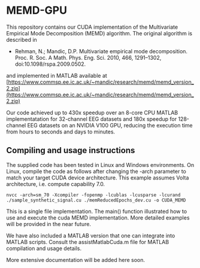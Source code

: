 # MEMD-GPU
This repository contains our CUDA implementation of the Multivariate Empirical Mode Decomposition (MEMD) algorithm. The original algorithm is described in  

- Rehman, N.; Mandic, D.P. Multivariate empirical mode decomposition. Proc. R. Soc. A Math. Phys. Eng. Sci. 2010, 466, 1291–1302, doi:10.1098/rspa.2009.0502.

and implemented in MATLAB available at [https://www.commsp.ee.ic.ac.uk/~mandic/research/memd/memd_version_2.zip](https://www.commsp.ee.ic.ac.uk/~mandic/research/memd/memd_version_2.zip)

Our code achieved up to 430x speedup over an 8-core CPU MATLAB implementatation for 32-channel EEG datasets and 180x speedup for 128-channel EEG datasets on an NVIDIA V100 GPU, reducing the execution time from hours to seconds and days to minutes.

## Compiling and usage instructions  

The supplied code has been tested in Linux and Windows environments. On Linux, compile the code as follows after changing the -arch parameter to match your target CUDA device architecture. This example assumes Volta architecture, i.e. compute capability 7.0. 

`nvcc -arch=sm_70 -Xcompiler -fopenmp -lcublas -lcusparse -lcurand ./sample_synthetic_signal.cu ./memReducedEpochs_dev.cu -o CUDA_MEMD `

This is a single file implementation. The main() function illustrated how to use and execute the cuda MEMD implementation. More detailed examples will be provided in the near future. 

We have also included a MATLAB version that one can integrate into MATLAB scripts. Consult the assistMatlabCuda.m file for MATLAB compilation and usage details. 

More extensive documentation will be added here soon.
